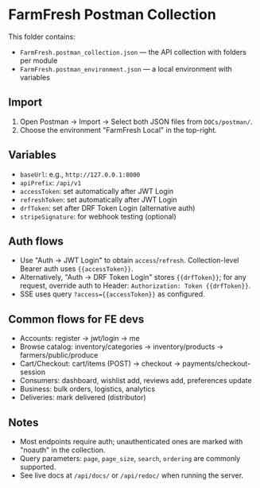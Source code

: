 # FarmFresh Postman Collection

This folder contains:
- `FarmFresh.postman_collection.json` — the API collection with folders per module
- `FarmFresh.postman_environment.json` — a local environment with variables

## Import
1. Open Postman → Import → Select both JSON files from `DOCs/postman/`.
2. Choose the environment "FarmFresh Local" in the top-right.

## Variables
- `baseUrl`: e.g., `http://127.0.0.1:8000`
- `apiPrefix`: `/api/v1`
- `accessToken`: set automatically after JWT Login
- `refreshToken`: set automatically after JWT Login
- `drfToken`: set after DRF Token Login (alternative auth)
- `stripeSignature`: for webhook testing (optional)

## Auth flows
- Use "Auth → JWT Login" to obtain `access`/`refresh`. Collection-level Bearer auth uses `{{accessToken}}`.
- Alternatively, "Auth → DRF Token Login" stores `{{drfToken}}`; for any request, override auth to Header: `Authorization: Token {{drfToken}}`.
- SSE uses query `?access={{accessToken}}` as configured.

## Common flows for FE devs
- Accounts: register → jwt/login → me
- Browse catalog: inventory/categories → inventory/products → farmers/public/produce
- Cart/Checkout: cart/items (POST) → checkout → payments/checkout-session
- Consumers: dashboard, wishlist add, reviews add, preferences update
- Business: bulk orders, logistics, analytics
- Deliveries: mark delivered (distributor)

## Notes
- Most endpoints require auth; unauthenticated ones are marked with "noauth" in the collection.
- Query parameters: `page`, `page_size`, `search`, `ordering` are commonly supported.
- See live docs at `/api/docs/` or `/api/redoc/` when running the server.
